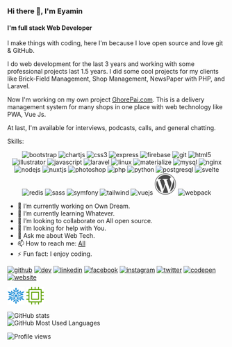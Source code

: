 ### Hi there 👋, I'm Eyamin
#### I'm full stack Web Developer


I make things with coding, here I'm because I love open source and love git & GitHub. 

I do web development for the last 3 years and working with some professional projects last 1.5 years. I did some cool projects for my clients like Brick-Field Management, Shop Management, NewsPaper with PHP, and Laravel.

Now I'm working on my own project <a href="ghorepai.com"> GhorePai.com</a>. This is a delivery management system for many shops in one place with web technology like PWA, Vue Js.

At last, I'm available for interviews, podcasts, calls, and general chatting.



Skills: 
<p align="center">
 
<img src="https://devicons.github.io/devicon/devicon.git/icons/bootstrap/bootstrap-plain.svg" alt="bootstrap" width="50" height="50"/>
<img src="https://www.chartjs.org/media/logo-title.svg" alt="chartjs" width="50" height="50"/>
<img src="https://devicons.github.io/devicon/devicon.git/icons/css3/css3-original-wordmark.svg" alt="css3" width="50" height="50"/>
<img src="https://devicons.github.io/devicon/devicon.git/icons/express/express-original-wordmark.svg" alt="express" width="50" height="50"/>
<img src="https://www.vectorlogo.zone/logos/firebase/firebase-icon.svg" alt="firebase" width="50" height="50"/>
<img src="https://www.vectorlogo.zone/logos/git-scm/git-scm-icon.svg" alt="git" width="50" height="50"/>
<img src="https://devicons.github.io/devicon/devicon.git/icons/html5/html5-original-wordmark.svg" alt="html5" width="50" height="50"/>
<img src="https://www.vectorlogo.zone/logos/adobe_illustrator/adobe_illustrator-icon.svg" alt="illustrator" width="50" height="50"/>
<img src="https://devicons.github.io/devicon/devicon.git/icons/javascript/javascript-original.svg" alt="javascript" width="50" height="50"/>
<img src="https://devicons.github.io/devicon/devicon.git/icons/laravel/laravel-plain-wordmark.svg" alt="laravel" width="50" height="50"/>
<img src="https://devicons.github.io/devicon/devicon.git/icons/linux/linux-original.svg" alt="linux" width="50" height="50"/>
<img src="https://raw.githubusercontent.com/prplx/svg-logos/5585531d45d294869c4eaab4d7cf2e9c167710a9/svg/materialize.svg" alt="materialize" width="50" height="50"/>
<img src="https://devicons.github.io/devicon/devicon.git/icons/mysql/mysql-original-wordmark.svg" alt="mysql" width="50" height="50"/>
<img src="https://devicons.github.io/devicon/devicon.git/icons/nginx/nginx-original.svg" alt="nginx" width="50" height="50"/>
<img src="https://devicons.github.io/devicon/devicon.git/icons/nodejs/nodejs-original-wordmark.svg" alt="nodejs" width="50" height="50"/>
<img src="https://www.vectorlogo.zone/logos/nuxtjs/nuxtjs-icon.svg" alt="nuxtjs" width="50" height="50"/>
<img src="https://devicons.github.io/devicon/devicon.git/icons/photoshop/photoshop-plain.svg" alt="photoshop" width="50" height="50"/> 
<img src="https://devicons.github.io/devicon/devicon.git/icons/php/php-original.svg" alt="php" width="50" height="50"/> 
<img src="https://devicons.github.io/devicon/devicon.git/icons/python/python-original.svg" alt="python" width="50" height="50"/> 
<img src="https://devicons.github.io/devicon/devicon.git/icons/postgresql/postgresql-original-wordmark.svg" alt="postgresql" width="50" height="50"/> 
<img src="https://upload.wikimedia.org/wikipedia/commons/1/1b/Svelte_Logo.svg" alt="svelte" width="50" height="50"/>
<img src="https://devicons.github.io/devicon/devicon.git/icons/redis/redis-original-wordmark.svg" alt="redis" width="50" height="50"/> 
<img src="https://devicons.github.io/devicon/devicon.git/icons/sass/sass-original.svg" alt="sass" width="50" height="50"/> 
<img src="https://symfony.com/logos/symfony_black_03.svg" alt="symfony" width="50" height="50"/> 
<img src="https://www.vectorlogo.zone/logos/tailwindcss/tailwindcss-icon.svg" alt="tailwind" width="50" height="50"/> 
<img src="https://devicons.github.io/devicon/devicon.git/icons/vuejs/vuejs-original-wordmark.svg" alt="vuejs" width="50" height="50"/> 
<img src="https://raw.githubusercontent.com/devicons/devicon/master/icons/wordpress/wordpress-plain.svg" alt="vuejs" width="50" height="50"/> 
<img src="https://devicons.github.io/devicon/devicon.git/icons/webpack/webpack-original.svg" alt="webpack" width="50" height="50"/>

</p>

- 🔭 I’m currently working on Own Dream. 
- 🌱 I’m currently learning Whatever. 
- 👯 I’m looking to collaborate on All open source. 
- 🤔 I’m looking for help with You. 
- 💬 Ask me about Web Tech. 
- 📫 How to reach me: <a href="//about.me/ahmadeyamin">All</a> 
- ⚡ Fun fact: I enjoy coding. 


[<img src='https://cdn.jsdelivr.net/npm/simple-icons@3.0.1/icons/github.svg' alt='github' height='40'>](https://github.com/ahmadeyamin)  [<img src='https://cdn.jsdelivr.net/npm/simple-icons@3.0.1/icons/dev-dot-to.svg' alt='dev' height='40'>](https://dev.to/ahmadeyamin)  [<img src='https://cdn.jsdelivr.net/npm/simple-icons@3.0.1/icons/linkedin.svg' alt='linkedin' height='40'>](https://www.linkedin.com/in/ahmadeyamin/)  [<img src='https://cdn.jsdelivr.net/npm/simple-icons@3.0.1/icons/facebook.svg' alt='facebook' height='40'>](https://www.facebook.com/ahmadeyamin)  [<img src='https://cdn.jsdelivr.net/npm/simple-icons@3.0.1/icons/instagram.svg' alt='instagram' height='40'>](https://www.instagram.com/ahmadeyamin/)  [<img src='https://cdn.jsdelivr.net/npm/simple-icons@3.0.1/icons/twitter.svg' alt='twitter' height='40'>](https://twitter.com/ahmadeyamin)  [<img src='https://cdn.jsdelivr.net/npm/simple-icons@3.0.1/icons/codepen.svg' alt='codepen' height='40'>](https://codepen.io/ahmadeyamin)  [<img src='https://cdn.jsdelivr.net/npm/simple-icons@3.0.1/icons/icloud.svg' alt='website' height='40'>](ghorepai.com)  

<a href='https://archiveprogram.github.com/'><img src='https://raw.githubusercontent.com/acervenky/animated-github-badges/master/assets/acbadge.gif' width='40' height='40'></a> <a href='https://docs.github.com/en/developers'><img src='https://raw.githubusercontent.com/acervenky/animated-github-badges/master/assets/devbadge.gif' width='40' height='40'></a> 

![GitHub stats](https://github-readme-stats.vercel.app/api?username=ahmadeyamin&show_icons=true)  
![GitHub Most Used Languages](https://github-readme-stats.anuraghazra1.vercel.app/api/top-langs/?username=ahmadeyamin&layout=compact)

![Profile views](https://gpvc.arturio.dev/ahmadeyamin)  
